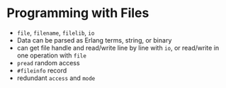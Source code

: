 Programming with Files
======================

* `file`, `filename`, `filelib`, `io`
* Data can be parsed as Erlang terms, string,  or binary
* can get file handle and read/write line by line with `io`, or
read/write in one operation with `file`
* `pread` random access
* `#fileinfo` record
* redundant `access` and `mode`
